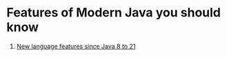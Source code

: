 # Features of Modern Java you should know
1. [New language features since Java 8 to 21](https://advancedweb.hu/new-language-features-since-java-8-to-21/)
